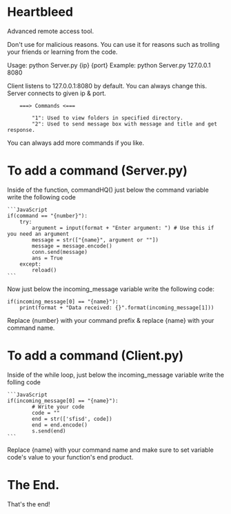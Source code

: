 # Heartbleed
 Advanced remote access tool.

 Don't use for malicious reasons.
 You can use it for reasons such as trolling your friends or learning from the code.

Usage: python Server.py {ip} {port}
Example: python Server.py 127.0.0.1 8080

Client listens to 127.0.0.1:8080 by default. You can always change this.
Server connects to given ip & port.

        ===> Commands <===

            "1": Used to view folders in specified directory.
            "2": Used to send message box with message and title and get response.

You can always add more commands if you like.

# To add a command (Server.py)
Inside of the function, commandHQ() just below the command variable write the following code

    ```JavaScript
    if(command == "{number}"):
        try:
            argument = input(format + "Enter argument: ") # Use this if you need an argument
            message = str(["{name}", argument or ""])
            message = message.encode()
            conn.send(message)
            ans = True
        except:
            reload()
    ```

Now just below the incoming_message variable write the following code:

    if(incoming_message[0] == "{name}"):
        print(format + "Data received: {}".format(incoming_message[1]))

Replace {number} with your command prefix & replace {name} with your command name.

# To add a command (Client.py)
Inside of the while loop, just below the incoming_message variable write the folling code

    ```JavaScript
    if(incoming_message[0] == "{name}"):
            # Write your code
            code = ""
            end = str(['sfisd', code])
            end = end.encode()
            s.send(end)
    ```

Replace {name} with your command name and make sure to set variable code's value to your function's end product.

# The End.

That's the end!
